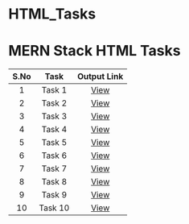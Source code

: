 # HTML_Tasks

# MERN Stack HTML Tasks

S.No | Task | Output Link
:-: | :-: | :-:
1 | Task 1 | [View](https://ugsnikhilesh.github.io/HTML_Tasks/HTML_Task_1.html)
2 | Task 2 | [View](https://ugsnikhilesh.github.io/HTML_Tasks/HTML_Task_2.html)
3 | Task 3 | [View](https://ugsnikhilesh.github.io/HTML_Tasks/HTML_Task_3.html)
4 | Task 4 | [View](https://ugsnikhilesh.github.io/HTML_Tasks/HTML_Task_4.html)
5 | Task 5 | [View](https://ugsnikhilesh.github.io/HTML_Tasks/HTML_Task_5.html)
6 | Task 6 | [View](https://ugsnikhilesh.github.io/HTML_Tasks/HTML_Task_6.html)
7 | Task 7 | [View](https://ugsnikhilesh.github.io/HTML_Tasks/HTML_Task_7.html)
8 | Task 8 | [View](https://ugsnikhilesh.github.io/HTML_Tasks/HTML_Task_8.html)
9 | Task 9 | [View](https://ugsnikhilesh.github.io/HTML_Tasks/HTML_Task_9.html)
10 | Task 10 | [View](https://ugsnikhilesh.github.io/HTML_Tasks/HTML_Task_10.html)
